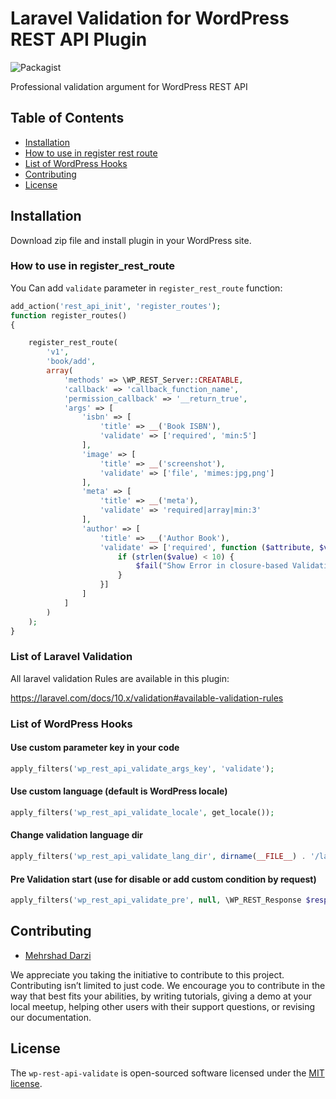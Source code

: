 # Laravel Validation for WordPress REST API Plugin

![Packagist](https://img.shields.io/github/license/mehrshaddarzi/wp-trait)

Professional validation argument for WordPress REST API

## Table of Contents

* [Installation](#installation)
* [How to use in register rest route](#how-to-use-in-register_rest_route)
* [List of WordPress Hooks](#list-of-wordpress-hooks)
* [Contributing](#contributing)
* [License](#license)

## Installation

Download zip file and install plugin in your WordPress site.

### How to use in register_rest_route

You Can add `validate` parameter in `register_rest_route` function:

```php
add_action('rest_api_init', 'register_routes');
function register_routes()
{

    register_rest_route(
        'v1',
        'book/add',
        array(
            'methods' => \WP_REST_Server::CREATABLE,
            'callback' => 'callback_function_name',
            'permission_callback' => '__return_true',
            'args' => [
                'isbn' => [
                    'title' => __('Book ISBN'),
                    'validate' => ['required', 'min:5']
                ],
                'image' => [
                    'title' => __('screenshot'),
                    'validate' => ['file', 'mimes:jpg,png']
                ],
                'meta' => [
                    'title' => __('meta'),
                    'validate' => 'required|array|min:3'
                ],
                'author' => [
                    'title' => __('Author Book'),
                    'validate' => ['required', function ($attribute, $value, $fail) {
                        if (strlen($value) < 10) {
                            $fail("Show Error in closure-based Validation");
                        }
                    }]
                ]
            ]
        )
    );
}
```

### List of Laravel Validation

All laravel validation Rules are available in this plugin:

https://laravel.com/docs/10.x/validation#available-validation-rules


### List of WordPress Hooks

#### Use custom parameter key in your code
```php
apply_filters('wp_rest_api_validate_args_key', 'validate');
```

#### Use custom language (default is WordPress locale)
```php
apply_filters('wp_rest_api_validate_locale', get_locale());
```

#### Change validation language dir
```php
apply_filters('wp_rest_api_validate_lang_dir', dirname(__FILE__) . '/lang');
```

#### Pre Validation start (use for disable or add custom condition by request)
```php
apply_filters('wp_rest_api_validate_pre', null, \WP_REST_Response $response, \WP_REST_Request $request, $handler);
```

## Contributing

- [Mehrshad Darzi](https://www.linkedin.com/in/mehrshaddarzi/)

We appreciate you taking the initiative to contribute to this project.
Contributing isn’t limited to just code. We encourage you to contribute in the way that best fits your abilities, by
writing tutorials, giving a demo at your local meetup, helping other users with their support questions, or revising our
documentation.

## License

The `wp-rest-api-validate` is open-sourced software licensed under the [MIT license](https://opensource.org/licenses/MIT).

